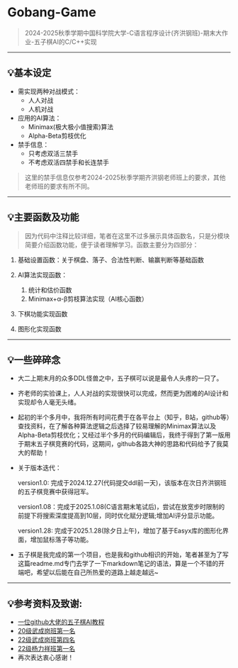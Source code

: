 # Gobang-Game
> 2024-2025秋季学期中国科学院大学-C语言程序设计(齐洪钢班)-期末大作业-五子棋AI的C/C++实现
---
## 💡基本设定
- 需实现两种对战模式：
    - 人人对战
    - 人机对战
- 应用的AI算法：
    - Minimax(极大极小值搜索)算法
    - Alpha-Beta剪枝优化
- 禁手信息：
  - 只考虑双活三禁手
  - 不考虑双活四禁手和长连禁手
>这里的禁手信息仅参考2024-2025秋季学期齐洪钢老师班上的要求，其他老师班的要求有所不同。
---
## 💡主要函数及功能
> 因为代码中注释比较详细，笔者在这里不过多展示具体函数名，只是分模块简要介绍函数功能，便于读者理解学习。函数主要分为四部分：
1. 基础设置函数：关于棋盘、落子、合法性判断、输赢判断等基础函数
  
2. AI算法实现函数：
   1. 统计和估价函数
   2. Minimax+α-β剪枝算法实现（AI核心函数）

3. 下棋功能实现函数
4. 图形化实现函数
---
## 💡一些碎碎念
- 大二上期末月的众多DDL怪兽之中，五子棋可以说是最令人头疼的一只了。
- 齐老师的实验课上，人人对战的实现很快可以完成，然而更为困难的AI设计和实现却令人毫无头绪。
- 起初的半个多月中，我将所有时间花费于在各平台上（知乎，B站，github等）查找资料，在了解各种算法逻辑之后选择了较易理解的Minimax算法以及Alpha-Beta剪枝优化；又经过半个多月的代码编辑后，我终于得到了第一版用于期末五子棋竞赛的代码，这期间，github各路大神的思路和代码给予了我莫大的帮助！
- 关于版本迭代：
  
  version1.0: 完成于2024.12.27(代码提交ddl前一天)，该版本在次日齐洪钢班的五子棋竞赛中获得冠军。
  
  version1.08：完成于2025.1.08(C语言期末笔试后)，尝试在放宽步时限制的前提下将搜索深度提高到10层，同时优化赋分逻辑;增加AI评分显示功能。
  
  version1.28: 完成于2025.1.28(除夕日上午)，增加了基于Easyx库的图形化界面，增加鼠标落子等功能。
- 五子棋是我完成的第一个项目，也是我和github相识的开始，笔者甚至为了写这篇readme.md专门去学了一下markdown笔记的语法，算是一个不错的开端吧，希望以后能在自己所热爱的道路上越走越远~
---

## 💡参考资料及致谢:
- [一位github大佬的五子棋AI教程](https://github.com/lihongxun945/myblog/labels/%E4%BA%94%E5%AD%90%E6%A3%8BAI%E6%95%99%E7%A8%8B%E7%AC%AC%E4%BA%8C%E7%89%88)
- [20级武成岗班第一名](https://github.com/MingZwhy/UCAS-C_programming)
- [22级武成岗班第四名](https://github.com/BertDingDong/wzq) 
- [22级杨力祥班第一名](https://github.com/usercjh123/Renju-UCAS-C-programming)
- 再次表达衷心感谢！
